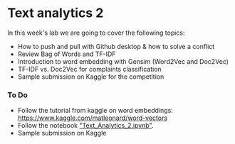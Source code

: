 # Text analytics 2

In this week's lab we are going to cover the following topics:
- How to push and pull with Github desktop & how to solve a conflict 
- Review Bag of Words and TF-IDF
- Introduction to word embedding with Gensim (Word2Vec and Doc2Vec)
- TF-IDF vs. Doc2Vec for complaints classification
- Sample submission on Kaggle for the competition 


### To Do
- Follow the tutorial from kaggle on word embeddings: https://www.kaggle.com/matleonard/word-vectors
- Follow the notebook ["Text_Analytics_2.ipynb"](Text_Analytics_2.ipynb).
- Sample submission on Kaggle 
